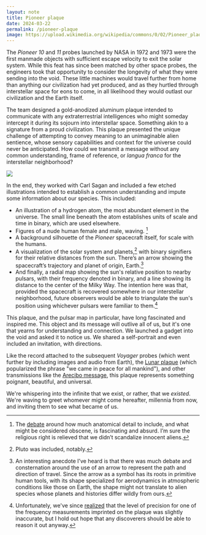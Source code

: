 ```yaml
---
layout: note
title: Pioneer plaque
date: 2024-03-22
permalink: /pioneer-plaque
image: https://upload.wikimedia.org/wikipedia/commons/0/02/Pioneer_plaque.svg
---
```


The *Pioneer 10* and *11* probes launched by NASA in 1972 and 1973 were the first manmade objects with sufficient escape velocity to exit the solar system. While this feat has since been matched by other space probes, the engineers took that opportunity to consider the longevity of what they were sending into the void. These little machines would travel further from home than anything our civilization had yet produced, and as they hurtled through interstellar space for eons to come, in all likelihood they would outlast our civilization and the Earth itself.

The team designed a gold-anodized aluminum plaque intended to communicate with any extraterrestrial intelligences who might someday intercept it during its sojourn into interstellar space. Something akin to a signature from a proud civilization. This plaque presented the unique challenge of attempting to convey meaning to an unimaginable alien sentience, whose sensory capabilities and context for the universe could never be anticipated. How could we transmit a message without any common understanding, frame of reference, or *langua franca* for the interstellar neighborhood?

![](https://upload.wikimedia.org/wikipedia/commons/4/4f/Pioneer_plaque_sun.svg)

In the end, they worked with Carl Sagan and included a few etched illustrations intended to establish a common understanding and impute some information about our species. This included:

- An illustration of a hydrogen atom, the most abundant element in the universe. The small line beneath the atom establishes units of scale and time in binary, which are used elsewhere.
- Figures of a nude human female and male, waving. [^1]
- A background silhouette of the *Pioneer* spacecraft itself, for scale with the humans.
- A visualization of the solar system and planets,[^2] with binary signifiers for their relative distances from the sun. There’s an arrow showing the spacecraft’s trajectory and planet of origin, Earth.[^3]
- And finally, a radial map showing the sun's relative position to nearby pulsars, with their frequency denoted in binary, and a line showing its distance to the center of the Milky Way. The intention here was that, provided the spacecraft is recovered somewhere in our interstellar neighborhood, future observers would be able to triangulate the sun's position using whichever pulsars were familiar to them.[^4]

This plaque, and the pulsar map in particular, have long fascinated and inspired me. This object and its message will outlive all of us, but it's one that yearns for understanding and connection. We launched a gadget into the void and asked it to notice us. We shared a self-portrait and even included an invitation, with directions.

Like the record attached to the subsequent *Voyager* probes (which went further by including images and audio from Earth), the [Lunar plaque](https://en.wikipedia.org/wiki/Lunar_plaque) (which popularized the phrase "we came in peace for all mankind"), and other transmissions like the [Arecibo message](https://en.wikipedia.org/wiki/Arecibo_message), this plaque represents something poignant, beautiful, and universal. 

We're whispering into the infinite that we exist, or rather, that we *existed*. We're waving to greet whomever might come hereafter, millennia from now, and inviting them to see what became of us. 

[^1]: The [debate](https://en.wikipedia.org/wiki/Pioneer_plaque#Figures_of_a_man_and_a_woman) around how much anatomical detail to include, and what might be considered obscene, is fascinating and absurd. I’m sure the religious right is relieved that we didn’t scandalize innocent aliens.
[^2]: Pluto was included, notably.
[^3]: An interesting anecdote I’ve heard is that there was much debate and consternation around the use of an arrow to represent the path and direction of travel. Since the arrow as a symbol has its roots in primitive human tools, with its shape specialized for aerodynamics in atmospheric conditions like those on Earth, the shape might not translate to alien species whose planets and histories differ wildly from ours.
[^4]: Unfortunately, we've since [realized](https://en.wikipedia.org/wiki/Pioneer_plaque#Sun_and_galactic_landmarks) that the level of precision for one of the frequency measurements imprinted on the plaque was slightly inaccurate, but I hold out hope that any discoverers should be able to reason it out anyway.